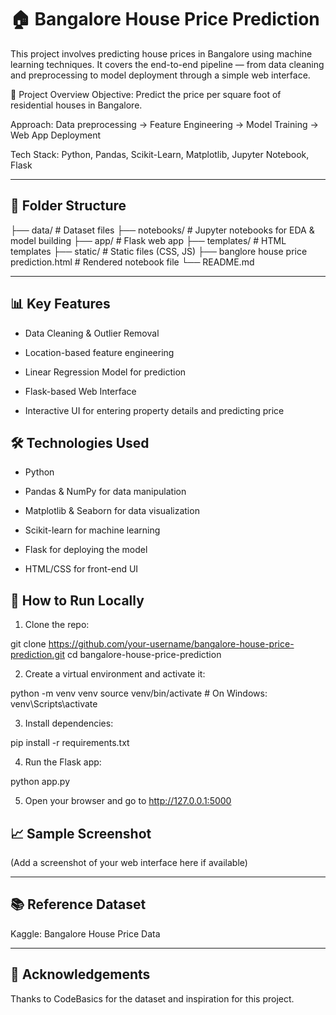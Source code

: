 


# 🏠 Bangalore House Price Prediction

This project involves predicting house prices in Bangalore using machine learning techniques. It covers the end-to-end pipeline — from data cleaning and preprocessing to model deployment through a simple web interface.

🚀 Project Overview
Objective: Predict the price per square foot of residential houses in Bangalore.

Approach: Data preprocessing → Feature Engineering → Model Training → Web App Deployment

Tech Stack: Python, Pandas, Scikit-Learn, Matplotlib, Jupyter Notebook, Flask

---

## 📂 Folder Structure


├── data/                  # Dataset files
├── notebooks/             # Jupyter notebooks for EDA & model building
├── app/                   # Flask web app
├── templates/             # HTML templates
├── static/                # Static files (CSS, JS)
├── banglore house price prediction.html   # Rendered notebook file
└── README.md

---

## 📊 Key Features
- Data Cleaning & Outlier Removal

- Location-based feature engineering

- Linear Regression Model for prediction

- Flask-based Web Interface

- Interactive UI for entering property details and predicting price

## 🛠️ Technologies Used
- Python

- Pandas & NumPy for data manipulation

- Matplotlib & Seaborn for data visualization

- Scikit-learn for machine learning

- Flask for deploying the model

- HTML/CSS for front-end UI

## 🧪 How to Run Locally
1. Clone the repo:

git clone https://github.com/your-username/bangalore-house-price-prediction.git
cd bangalore-house-price-prediction

2. Create a virtual environment and activate it:

python -m venv venv
source venv/bin/activate   # On Windows: venv\Scripts\activate

3. Install dependencies:

pip install -r requirements.txt

4. Run the Flask app:

python app.py

5. Open your browser and go to http://127.0.0.1:5000

## 📈 Sample Screenshot
(Add a screenshot of your web interface here if available)

---

## 📚 Reference Dataset
Kaggle: Bangalore House Price Data

---

## 🙌 Acknowledgements
Thanks to CodeBasics for the dataset and inspiration for this project.



